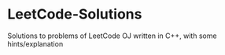 # LeetCode-Solutions
Solutions to problems of LeetCode OJ written in C++, with some hints/explanation
